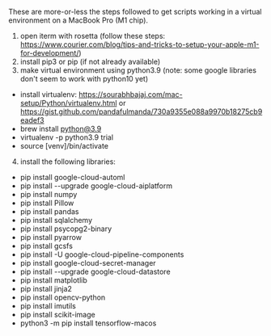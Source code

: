 These are more-or-less the steps followed to get scripts working in a virtual environment on a MacBook Pro (M1 chip). 


1) open iterm with rosetta (follow these steps: https://www.courier.com/blog/tips-and-tricks-to-setup-your-apple-m1-for-development/)
2) install pip3 or pip (if not already available)
3) make virtual environment using python3.9 (note: some google libraries don't seem to work with python10 yet)
  - install virtualenv: https://sourabhbajaj.com/mac-setup/Python/virtualenv.html or https://gist.github.com/pandafulmanda/730a9355e088a9970b18275cb9eadef3
  - brew install python@3.9
  - virtualenv -p python3.9 trial
  - source [venv]/bin/activate
4) install the following libraries:
  - pip install google-cloud-automl
  - pip install --upgrade google-cloud-aiplatform
  - pip install numpy
  - pip install Pillow
  - pip install pandas
  - pip install sqlalchemy
  - pip install psycopg2-binary
  - pip install pyarrow
  - pip install gcsfs
  - pip install -U google-cloud-pipeline-components
  - pip install google-cloud-secret-manager
  - pip install --upgrade google-cloud-datastore
  - pip install matplotlib
  - pip install jinja2
  - pip install opencv-python
  - pip install imutils
  - pip install scikit-image
  - python3 -m pip install tensorflow-macos

